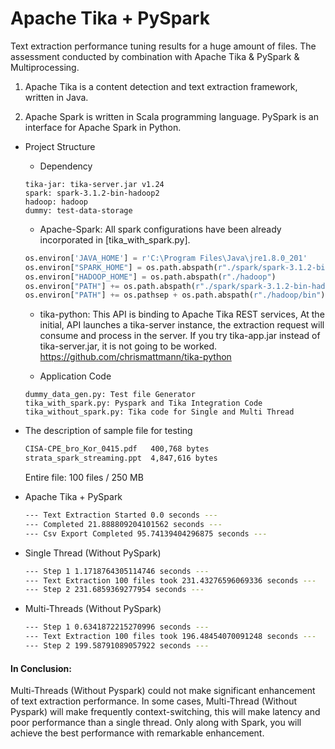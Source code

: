 
# Apache Tika + PySpark
 
 Text extraction performance tuning results for a huge amount of files. The assessment conducted by combination with Apache Tika & PySpark & Multiprocessing.
 
 1. Apache Tika is a content detection and text extraction framework, written in Java.
 
 2. Apache Spark is written in Scala programming language. PySpark is an interface for Apache Spark in Python.
 
 - Project Structure
 
   + Dependency
   
   ```
   tika-jar: tika-server.jar v1.24
   spark: spark-3.1.2-bin-hadoop2
   hadoop: hadoop
   dummy: test-data-storage
   ```
   
   + Apache-Spark: All spark configurations have been already incorporated in [tika_with_spark.py].
   
   ```python
   os.environ['JAVA_HOME'] = r'C:\Program Files\Java\jre1.8.0_201'
   os.environ["SPARK_HOME"] = os.path.abspath(r"./spark/spark-3.1.2-bin-hadoop2.7")
   os.environ["HADOOP_HOME"] = os.path.abspath(r"./hadoop")
   os.environ["PATH"] += os.path.abspath(r"./spark/spark-3.1.2-bin-hadoop2.7/bin")
   os.environ["PATH"] += os.pathsep + os.path.abspath(r"./hadoop/bin")
   ```
   
   + tika-python: This API is binding to Apache Tika REST services, At the initial, API launches a tika-server instance, the extraction request will consume and process in the server. If you try tika-app.jar instead of tika-server.jar, it is not going to be worked. 
   https://github.com/chrismattmann/tika-python
   
   + Application Code
   
   ```
   dummy_data_gen.py: Test file Generator
   tika_with_spark.py: Pyspark and Tika Integration Code
   tika_without_spark.py: Tika code for Single and Multi Thread 
   ```
   
 - The description of sample file for testing 
    
    ```bash
    CISA-CPE_bro_Kor_0415.pdf   400,768 bytes
    strata_spark_streaming.ppt  4,847,616 bytes
    ```
    Entire file: 100 files / 250 MB
    
 - Apache Tika + PySpark
 
   ```bash
   --- Text Extraction Started 0.0 seconds ---
   --- Completed 21.888809204101562 seconds ---
   --- Csv Export Completed 95.74139404296875 seconds ---
   ```

 - Single Thread (Without PySpark)
 
   ```bash 
   --- Step 1 1.1718764305114746 seconds ---
   --- Text Extraction 100 files took 231.43276596069336 seconds ---
   --- Step 2 231.6859369277954 seconds ---
   ```
 
 - Multi-Threads (Without PySpark)
 
    ```bash
    --- Step 1 0.6341872215270996 seconds ---
    --- Text Extraction 100 files took 196.48454070091248 seconds ---
    --- Step 2 199.58791089057922 seconds ---
    ```

 #### In Conclusion: 
 
 Multi-Threads (Without Pyspark) could not make significant enhancement of text extraction performance. In some cases, Multi-Thread (Without Pyspark) will make frequently context-switching, this will make latency and poor performance than a single thread.
 Only along with Spark, you will achieve the best performance with remarkable enhancement.
